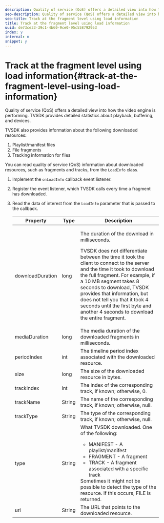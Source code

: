 ```yaml
---
description: Quality of service (QoS) offers a detailed view into how the video engine is performing. TVSDK provides detailed statistics about playback, buffering, and devices.
seo-description: Quality of service (QoS) offers a detailed view into how the video engine is performing. TVSDK provides detailed statistics about playback, buffering, and devices.
seo-title: Track at the fragment level using load information
title: Track at the fragment level using load information
uuid: de73ce33-39c1-4b60-9ce0-95c558792953
index: y
internal: n
snippet: y
---
```


# Track at the fragment level using load information{#track-at-the-fragment-level-using-load-information}

Quality of service (QoS) offers a detailed view into how the video engine is performing. TVSDK provides detailed statistics about playback, buffering, and devices.

 TVSDK also provides information about the following downloaded resources:

1. Playlist/manifest files 
1. File fragments 
1. Tracking information for files

You can read quality of service (QoS) information about downloaded resources, such as fragments and tracks, from the `LoadInfo` class. 

1. Implement the `onLoadInfo` callback event listener.
1. Register the event listener, which TVSDK calls every time a fragment has downloaded.
1. Read the data of interest from the `LoadInfo` parameter that is passed to the callback.

    <table id="table_06BD536A23AB4A73B510998426BAE143"> 
 <thead> 
  <tr> 
   <th colname="col01" class="entry"> Property </th> 
   <th colname="col1" class="entry"> Type </th> 
   <th colname="col2" class="entry"> Description </th> 
  </tr> 
 </thead>
 <tbody> 
  <tr> 
   <td colname="col01"> <span class="codeph"> downloadDuration </span> </td> 
   <td colname="col1"> <span class="codeph"> long </span> </td> 
   <td colname="col2"> <p>The duration of the download in milliseconds. </p> <p>TVSDK does not differentiate between the time it took the client to connect to the server and the time it took to download the full fragment. For example, if a 10 MB segment takes 8 seconds to download, TVSDK provides that information, but does not tell you that it took 4 seconds until the first byte and another 4 seconds to download the entire fragment. </p> </td> 
  </tr> 
  <tr> 
   <td colname="col01"> <span class="codeph"> mediaDuration </span> </td> 
   <td colname="col1"> <span class="codeph"> long </span> </td> 
   <td colname="col2"> The media duration of the downloaded fragments in milliseconds. </td> 
  </tr> 
  <tr> 
   <td colname="col01"> <span class="codeph"> periodIndex </span> </td> 
   <td colname="col1"> <span class="codeph"> int </span> </td> 
   <td colname="col2"> The timeline period index associated with the downloaded resource. </td> 
  </tr> 
  <tr> 
   <td colname="col01"> <span class="codeph"> size </span> </td> 
   <td colname="col1"> <span class="codeph"> long </span> </td> 
   <td colname="col2"> The size of the downloaded resource in bytes. </td> 
  </tr> 
  <tr> 
   <td colname="col01"> <span class="codeph"> trackIndex </span> </td> 
   <td colname="col1"> <span class="codeph"> int </span> </td> 
   <td colname="col2"> The index of the corresponding track, if known; otherwise, 0. </td> 
  </tr> 
  <tr> 
   <td colname="col01"> <span class="codeph"> trackName </span> </td> 
   <td colname="col1"> <span class="codeph"> String </span> </td> 
   <td colname="col2"> The name of the corresponding track, if known; otherwise, null. </td> 
  </tr> 
  <tr> 
   <td colname="col01"> <span class="codeph"> trackType </span> </td> 
   <td colname="col1"> <span class="codeph"> String </span> </td> 
   <td colname="col2"> The type of the corresponding track, if known; otherwise, null. </td> 
  </tr> 
  <tr> 
   <td colname="col01"> <span class="codeph"> type </span> </td> 
   <td colname="col1"> <span class="codeph"> String </span> </td> 
   <td colname="col2"> What TVSDK downloaded. One of the following: 
    <ul id="ul_9C3BDEBD878544DA95C7FF81114F9B5C"> 
     <li id="li_A093552B492A44FD8B30785E465F6886">MANIFEST - A playlist/manifest </li> 
     <li id="li_DEF9AC71AA564F9BB4C5D4E834432EE5">FRAGMENT - A fragment </li> 
     <li id="li_57821F47B6F04CD38570BCE6447A01B8">TRACK - A fragment associated with a specific track </li> 
    </ul> Sometimes it might not be possible to detect the type of the resource. If this occurs, FILE is returned. </td> 
  </tr> 
  <tr> 
   <td colname="col01"> <span class="codeph"> url </span> </td> 
   <td colname="col1"> <span class="codeph"> String </span> </td> 
   <td colname="col2"> The URL that points to the downloaded resource. </td> 
  </tr> 
 </tbody> 
</table>

